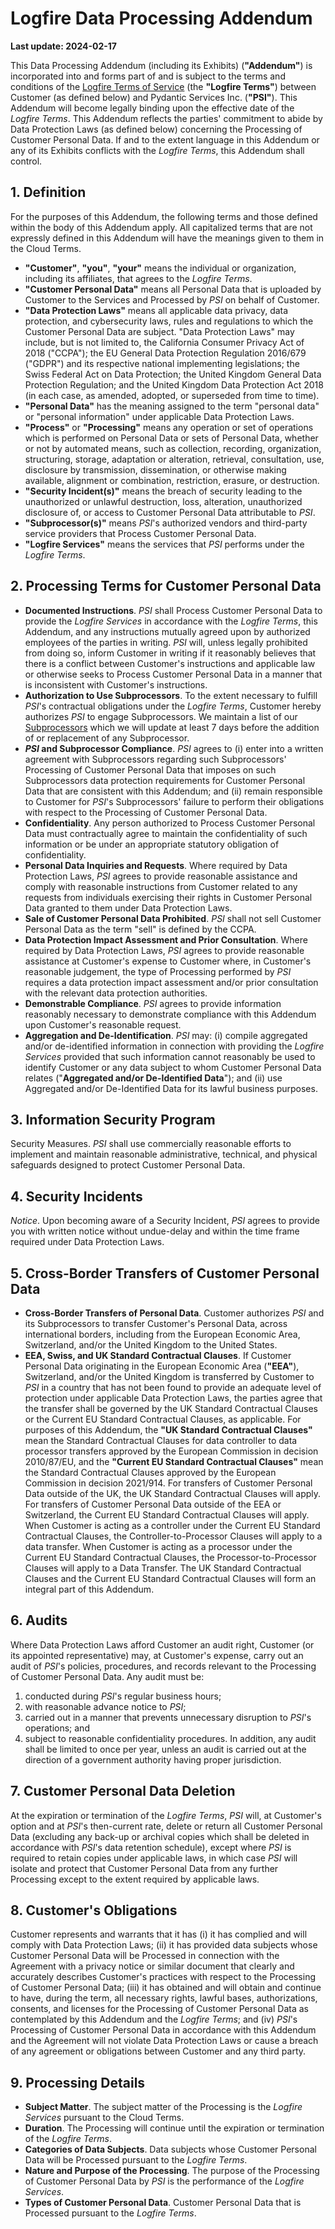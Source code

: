 # Logfire Data Processing Addendum

**Last update: 2024-02-17**

This Data Processing Addendum (including its Exhibits) (**"Addendum"**) is incorporated into and forms part of and is
subject to the terms and conditions of the [Logfire Terms of Service](terms_of_service.md) (the **"Logfire Terms"**)
between Customer (as defined below) and Pydantic Services Inc. (**"PSI"**). This Addendum will
become legally binding upon the effective date of the _Logfire Terms_. This Addendum reflects the parties' commitment to
abide by Data Protection Laws (as defined below) concerning the Processing of Customer Personal Data. If and to the
extent language in this Addendum or any of its Exhibits conflicts with the _Logfire Terms_, this Addendum shall control.

## 1. Definition

For the purposes of this Addendum, the following terms and those defined within the body of this Addendum apply. All
capitalized terms that are not expressly defined in this Addendum will have the meanings given to them in the Cloud
Terms.

* **"Customer"**, **"you"**, **"your"** means the individual or organization, including its affiliates, that
  agrees to the _Logfire Terms_.
* **"Customer Personal Data"** means all Personal Data that is uploaded by Customer to the Services and Processed by
  _PSI_ on behalf of Customer.
* **"Data Protection Laws"** means all applicable data privacy, data protection, and cybersecurity laws, rules and
  regulations to which the Customer Personal Data are subject. "Data Protection Laws" may include, but is not limited
  to, the California Consumer Privacy Act of 2018 ("CCPA"); the EU General Data Protection Regulation 2016/679
  ("GDPR") and its respective national implementing legislations; the Swiss Federal Act on Data Protection; the United
  Kingdom General Data Protection Regulation; and the United Kingdom Data Protection Act 2018 (in each case, as
  amended, adopted, or superseded from time to time).
* **"Personal Data"** has the meaning assigned to the term "personal data" or "personal information" under applicable
  Data Protection Laws.
* **"Process"** or **"Processing"** means any operation or set of operations which is performed on Personal Data or
  sets of Personal Data, whether or not by automated means, such as collection, recording, organization, structuring,
  storage, adaptation or alteration, retrieval, consultation, use, disclosure by transmission, dissemination, or
  otherwise making available, alignment or combination, restriction, erasure, or destruction.
* **"Security Incident(s)"** means the breach of security leading to the unauthorized or unlawful destruction, loss,
  alteration, unauthorized disclosure of, or access to Customer Personal Data attributable to _PSI_.
* **"Subprocessor(s)"** means _PSI_'s authorized vendors and third-party service providers that Process Customer
  Personal Data.
* **"Logfire Services"** means the services that _PSI_ performs under the _Logfire Terms_.

## 2. Processing Terms for Customer Personal Data

* **Documented Instructions**. _PSI_ shall Process Customer Personal Data to provide the
  _Logfire Services_ in accordance with the _Logfire Terms_, this Addendum, and any instructions mutually agreed upon by authorized
  employees of the parties in writing. _PSI_ will, unless legally prohibited from doing so, inform Customer in
  writing if it reasonably believes that there is a conflict between Customer's instructions and applicable law or
  otherwise seeks to Process Customer Personal Data in a manner that is inconsistent with Customer's instructions.
* **Authorization to Use Subprocessors**. To the extent necessary to fulfill _PSI_'s contractual
  obligations under the _Logfire Terms_, Customer hereby authorizes _PSI_ to engage Subprocessors. We maintain a list
  of our [Subprocessors](cloud_subprocessors.md) which we will update at least 7 days before the addition of or replacement of any Subprocessor.
* **_PSI_ and Subprocessor Compliance**. _PSI_ agrees to (i) enter into a written agreement with
  Subprocessors regarding such Subprocessors' Processing of Customer Personal Data that imposes on such Subprocessors
  data protection requirements for Customer Personal Data that are consistent with this Addendum; and (ii) remain
  responsible to Customer for _PSI_'s Subprocessors' failure to perform their obligations with respect to the
  Processing of Customer Personal Data.
* **Confidentiality**. Any person authorized to Process Customer Personal Data must contractually agree to
  maintain the confidentiality of such information or be under an appropriate statutory obligation of confidentiality.
* **Personal Data Inquiries and Requests**. Where required by Data Protection Laws, _PSI_ agrees to
  provide reasonable assistance and comply with reasonable instructions from Customer related to any requests from
  individuals exercising their rights in Customer Personal Data granted to them under Data Protection Laws.
* **Sale of Customer Personal Data Prohibited**. _PSI_ shall not sell Customer Personal Data as the term
  "sell" is defined by the CCPA.
* **Data Protection Impact Assessment and Prior Consultation**. Where required by Data Protection Laws,
  _PSI_ agrees to provide reasonable assistance at Customer's expense to Customer where, in Customer's reasonable
  judgement, the type of Processing performed by _PSI_ requires a data protection impact assessment and/or prior
  consultation with the relevant data protection authorities.
* **Demonstrable Compliance**. _PSI_ agrees to provide information reasonably necessary to demonstrate
  compliance with this Addendum upon Customer's reasonable request.
* **Aggregation and De-Identification**. _PSI_ may: (i) compile aggregated and/or de-identified
  information in connection with providing the _Logfire Services_ provided that such information cannot reasonably be
  used to identify Customer or any data subject to whom Customer Personal Data relates ("**Aggregated and/or
  De-Identified Data**"); and (ii) use Aggregated and/or De-Identified Data for its lawful business purposes.

## 3. Information Security Program

Security Measures. _PSI_ shall use commercially reasonable efforts to implement and maintain reasonable
administrative, technical, and physical safeguards designed to protect Customer Personal Data.

## 4. Security Incidents

_Notice_. Upon becoming aware of a Security Incident, _PSI_ agrees to provide you with written
notice without undue-delay and within the time frame required under Data Protection Laws.

## 5. Cross-Border Transfers of Customer Personal Data

* **Cross-Border Transfers of Personal Data**. Customer authorizes _PSI_ and its Subprocessors to
  transfer Customer's Personal Data, across international borders, including from the European Economic Area,
  Switzerland, and/or the United Kingdom to the United States.
* **EEA, Swiss, and UK Standard Contractual Clauses**. If Customer Personal Data originating in the European
  Economic Area (**"EEA"**), Switzerland, and/or the United Kingdom is transferred by Customer to _PSI_ in a
  country that has not been found to provide an adequate level of protection under applicable Data Protection Laws,
  the parties agree that the transfer shall be governed by the UK Standard Contractual Clauses or the
  Current EU Standard Contractual Clauses, as applicable. For
  purposes of this Addendum, the **"UK Standard Contractual Clauses"** mean the Standard Contractual Clauses for data
  controller to data processor transfers approved by the European Commission in decision 2010/87/EU, and the
  **"Current EU Standard Contractual Clauses"** mean the Standard Contractual Clauses approved by the European
  Commission in decision 2021/914. For transfers of Customer Personal Data outside of the UK, the UK Standard
  Contractual Clauses will apply. For transfers of Customer Personal Data outside of the EEA or Switzerland, the
  Current EU Standard Contractual Clauses will apply. When Customer is acting as a controller under the Current EU
  Standard Contractual Clauses, the Controller-to-Processor Clauses will apply to a data transfer. When Customer is
  acting as a processor under the Current EU Standard Contractual Clauses, the Processor-to-Processor Clauses will
  apply to a Data Transfer. The UK Standard Contractual Clauses and the Current EU Standard Contractual Clauses will
  form an integral part of this Addendum.

## 6. Audits

Where Data Protection Laws afford Customer an audit right, Customer (or its appointed representative) may, at Customer's
expense, carry out an audit of _PSI_'s policies, procedures, and records relevant to the Processing of Customer
Personal Data. Any audit must be:

1. conducted during _PSI_'s regular business hours;
2. with reasonable advance notice to _PSI_;
3. carried out in a manner that prevents unnecessary disruption to _PSI_'s operations; and
4. subject to reasonable confidentiality procedures. In addition, any audit shall be limited to once per year, unless
   an audit is carried out at the direction of a government authority having proper jurisdiction.

## 7. Customer Personal Data Deletion

At the expiration or termination of the _Logfire Terms_, _PSI_ will, at Customer's option and at _PSI_'s
then-current rate, delete or return all Customer Personal Data (excluding any back-up or archival copies which shall be
deleted in accordance with _PSI_'s data retention schedule), except where _PSI_ is required to retain copies
under applicable laws, in which case _PSI_ will isolate and protect that Customer Personal Data from any further
Processing except to the extent required by applicable laws.

## 8. Customer's Obligations

Customer represents and warrants that it has (i) it has complied and will comply with Data Protection Laws; (ii) it has
provided data subjects whose Customer Personal Data will be Processed in connection with the Agreement with a privacy
notice or similar document that clearly and accurately describes Customer's practices with respect to the Processing of
Customer Personal Data; (iii) it has obtained and will obtain and continue to have, during the term, all necessary
rights, lawful bases, authorizations, consents, and licenses for the Processing of Customer Personal Data as
contemplated by this Addendum and the _Logfire Terms_; and (iv) _PSI_'s Processing of Customer Personal Data in
accordance with this Addendum and the Agreement will not violate Data Protection Laws or cause a breach of any agreement
or obligations between Customer and any third party.

## 9. Processing Details

* **Subject Matter**. The subject matter of the Processing is the _Logfire Services_ pursuant to the Cloud Terms.
* **Duration**. The Processing will continue until the expiration or termination of the _Logfire Terms_.
* **Categories of Data Subjects**. Data subjects whose Customer Personal Data will be Processed pursuant to
  the _Logfire Terms_.
* **Nature and Purpose of the Processing**. The purpose of the Processing of Customer Personal Data by
  _PSI_ is the performance of the _Logfire Services_.
* **Types of Customer Personal Data**. Customer Personal Data that is Processed pursuant to the _Logfire Terms_.
